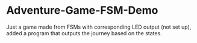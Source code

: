 # Adventure-Game-FSM-Demo
Just a game made from FSMs with corresponding LED output (not set up), added a program that outputs the journey based on the states.
